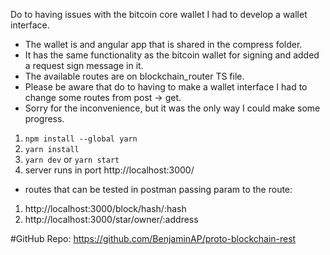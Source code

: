 Do to having issues with the bitcoin core wallet I had to develop a wallet interface.
- The wallet is  and angular app that is shared in the compress folder.
- It has the same functionality as the bitcoin wallet for signing and added a request sign message in it.
- The available routes are on blockchain_router TS file.
- Please be aware that do to having to make a wallet interface I had to change some routes from post -> get.
- Sorry for the inconvenience, but it was the only way I could make some progress.


1. ```npm install --global yarn```
2. ```yarn install```
3. ```yarn dev``` or ```yarn start```
4. server runs in port http://localhost:3000/

- routes that can be tested in postman passing param to the route:

1. http://localhost:3000/block/hash/:hash
2. http://localhost:3000/star/owner/:address

#GitHub Repo:
https://github.com/BenjaminAP/proto-blockchain-rest
